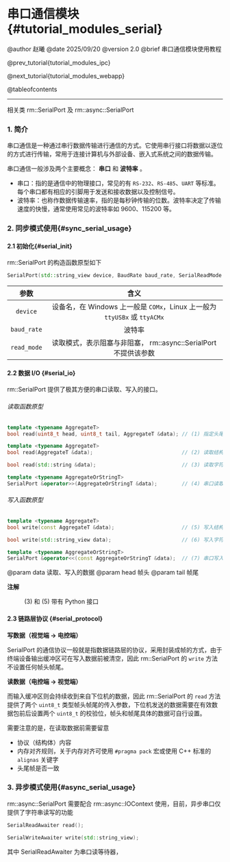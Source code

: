串口通信模块 {#tutorial_modules_serial}
============

@author 赵曦
@date 2025/09/20
@version 2.0
@brief 串口通信模块使用教程

@prev_tutorial{tutorial_modules_ipc}

@next_tutorial{tutorial_modules_webapp}

@tableofcontents

------

相关类 rm::SerialPort 及 rm::async::SerialPort

### 1. 简介

串口通信是一种通过串行数据传输进行通信的方式。它使用串行接口将数据以逐位的方式进行传输，常用于连接计算机与外部设备、嵌入式系统之间的数据传输。

串口通信一般涉及两个主要概念： **串口** 和 **波特率** 。

- 串口：指的是通信中的物理接口，常见的有 `RS-232`、`RS-485`、`UART` 等标准。每个串口都有相应的引脚用于发送和接收数据以及控制信号。
- 波特率：也称作数据传输速率，指的是每秒钟传输的位数。波特率决定了传输速度的快慢，通常使用常见的波特率如 9600、115200 等。

### 2. 同步模式使用{#sync_serial_usage}

#### 2.1 初始化{#serial_init}

rm::SerialPort 的构造函数原型如下

```cpp
SerialPort(std::string_view device, BaudRate baud_rate, SerialReadMode read_mode = {});
```

<div class="full_width_table">

|    参数     |                                   含义                                    |
| :---------: | :-----------------------------------------------------------------------: |
|  `device`   | 设备名，在 Windows 上一般是 `COMx`，Linux 上一般为 `ttyUSBx` 或 `ttyACMx` |
| `baud_rate` |                                  波特率                                   |
| `read_mode` |      读取模式，表示阻塞与非阻塞， rm::async::SerialPort 不提供该参数      |

</div>

#### 2.2 数据 I/O {#serial_io}

rm::SerialPort 提供了极其方便的串口读取、写入的接口。

###### 读取函数原型

```cpp
template <typename AggregateT>
bool read(uint8_t head, uint8_t tail, AggregateT &data); // (1) 指定头尾帧的读取结构化数据
```

```cpp
template <typename AggregateT>
bool read(AggregateT &data);                             // (2) 读取结构化数据
```

```cpp
bool read(std::string &data);                            // (3) 读取字符串数据
```

```cpp
template <typename AggregateOrStringT>
SerialPort &operator>>(AggregateOrStringT &data);        // (4) 串口读取操作符重载
```

###### 写入函数原型

```cpp
template <typename AggregateT>
bool write(const AggregateT &data);                      // (5) 写入结构化数据
```

```cpp
bool write(std::string_view data);                       // (6) 写入字符串数据
```

```cpp
template <typename AggregateOrStringT>
SerialPort &operator<<(const AggregateOrStringT &data);  // (7) 串口写入操作符重载
```

@param data 读取、写入的数据
@param head 帧头
@param tail 帧尾

**注解**

<div style="margin-left: 40px;">(3) 和 (5) 带有 Python 接口</div>

#### 2.3 链路层协议 {#serial_protocol}

**写数据（视觉端 → 电控端）**

SerialPort 的通信协议一般就是指数据链路层的协议，采用封装成帧的方式，由于终端设备输出缓冲区可在写入数据前被清空，因此 rm::SerialPort 的 `write` 方法不设置任何帧头帧尾。

**读数据（电控端 → 视觉端）**

而输入缓冲区则会持续收到来自下位机的数据，因此 rm::SerialPort 的 `read` 方法提供了两个 `uint8_t` 类型帧头帧尾的传入参数，下位机发送的数据需要在有效数据包前后设置两个 `uint8_t` 的校验位，帧头和帧尾具体的数据可自行设置。

需要注意的是，在读取数据前需要留意

- 协议（结构体）内容
- 内存对齐规则，关于内存对齐可使用 `#pragma pack` 宏或使用 C++ 标准的 `alignas` 关键字
- 头尾帧是否一致

### 3. 异步模式使用{#async_serial_usage}

rm::async::SerialPort 需要配合 rm::async::IOContext 使用，目前，异步串口仅提供了字符串读写的功能

```cpp
SerialReadAwaiter read();

SerialWriteAwaiter write(std::string_view);
```

其中 SerialReadAwaiter 为串口读等待器，